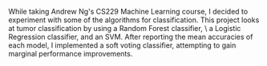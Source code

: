 While taking Andrew Ng's CS229 Machine Learning course, I decided to experiment with some of the algorithms for classification. This project looks at tumor classification by using a Random Forest classifier, \\
a Logistic Regression classifier, and an SVM. After reporting the mean accuracies of each model, I implemented a soft voting classifier, attempting to gain marginal performance improvements.

